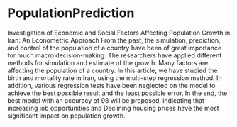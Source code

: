 # PopulationPrediction
Investigation of Economic and Social Factors Affecting Population Growth in Iran: An Econometric Approach
From the past, the simulation, prediction, and control of the population of a country have been of great importance for much macro decision-making. The researchers have applied different methods for simulation and estimate of the growth. Many factors are affecting the population of a country. In this article, we have studied the birth and mortality rate in Iran, using the multi-step regression method. In addition, various regression tests have been neglected on the model to achieve the best possible result and the least possible error. In the end, the best model with an accuracy of 98 will be proposed, indicating that increasing job opportunities and Declining housing prices have the most significant impact on population growth.
